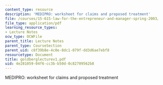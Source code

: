 ```yaml
---
content_type: resource
description: 'MEDIPRO: worksheet for claims and proposed treatment'
file: /courses/15-615-law-for-the-entrepreneur-and-manager-spring-2003/4e28105904f6cc3bb50d0c82709562b8_goldberglecturev1.pdf
file_type: application/pdf
learning_resource_types:
- Lecture Notes
ocw_type: OCWFile
parent_title: Lecture Notes
parent_type: CourseSection
parent_uid: c8f39b8e-4c0e-8dc1-079f-dd3d6ae7ebf8
resourcetype: Document
title: goldberglecturev1.pdf
uid: 4e281059-04f6-cc3b-b50d-0c82709562b8
---
```

MEDIPRO: worksheet for claims and proposed treatment

